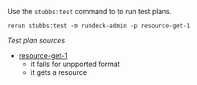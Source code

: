 
Use the `stubbs:test` command to to run test plans.

    rerun stubbs:test -m rundeck-admin -p resource-get-1

*Test plan sources*

* [resource-get-1](tests/resource-get-1.html)
  * it fails for unpported format
  * it gets a resource

